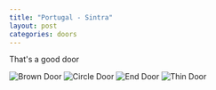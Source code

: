 ```yaml
---
title: "Portugal - Sintra"
layout: post
categories: doors
---
```


That's a good door

![Brown Door](/doors/images/portugal_sintra_brown.jpeg)
![Circle Door](/doors/images/portugal_sintra_circle.jpeg)
![End Door](/doors/images/portugal_sintra_end.jpeg)
![Thin Door](/doors/images/portugal_sintra_thin.jpeg)
